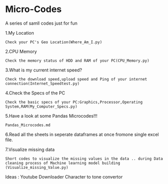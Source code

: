 # Micro-Codes
A series of samll codes just for fun

1.My Location

	Check your PC's Geo Location(Where_Am_I.py)
	
2.CPU Memory

	Check the memory status of HDD and RAM of your PC(CPU_Memory.py)

3.What is my current internet speed?	

	Check the download speed,upload speed and Ping of your internet connection(Internet_Speedtest.py)

4.Check the Specs of the PC

	Check the basic specs of your PC:Graphics,Processor,Operating System,RAM(My_Computer_Specs.py)

5.Have a look at some Pandas Microcodes!!!


	Pandas_Microcodes.md

6.Read all the sheets in seperate dataframes at once fromone single excel file.


7.Visualize missing data
	
	Short codes to visualize the missing values in the data .. during Data cleaning process of Machine learning model building
	(Visualize_missing_Value.py)


Ideas
:
Youtube Downloader
Character to tone convertor

